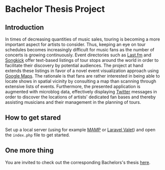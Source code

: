 # Bachelor Thesis Project

## Introduction

In times of decreasing quantities of music sales, touring is becoming a more important aspect for artists to consider. Thus, keeping an eye on tour schedules becomes increasingly difficult for music fans as the number of concerts is growing continuously. Event directories such as [Last.fm](https://www.last.fm) and [Songkick](https://www.songkick.com) offer text-based listings of tour stops around the world in order to facilitate their discovery by potential audiences. The project at hand extends these listings in favor of a novel event visualization approach using [Google Maps](https://www.google.com/maps). The rationale is that fans are rather interested in being able to locate shows in spatial vicinity by consulting a map than scanning through extensive lists of events. Furthermore, the presented application is augmented with microblog data, effectively displaying [Twitter](https://twitter.com) messages in order to discover the locations of artists' dedicated fan bases and thereby assisting musicians and their management in the planning of tours.

## How to get stared

Set up a local server (using for example [MAMP](https://www.mamp.info) or [Laravel Valet](https://github.com/laravel/valet)) and open the `index.php` file to get started.

## One more thing

You are invited to check out the corresponding Bachelors's thesis [here](https://github.com/martinhellwagner/bachelor-thesis-project/blob/master/Thesis.pdf).